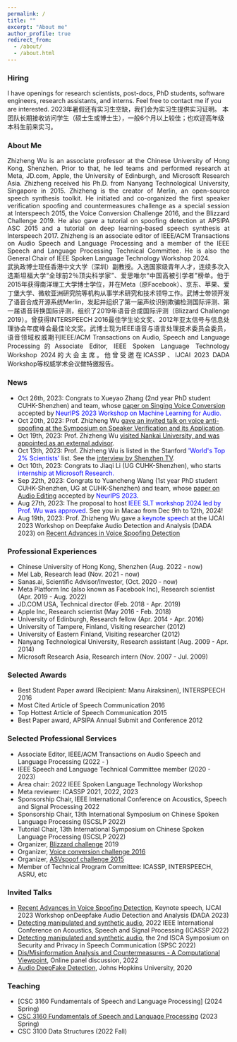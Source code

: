```yaml
---
permalink: /
title: ""
excerpt: "About me"
author_profile: true
redirect_from: 
  - /about/
  - /about.html
---
```


### Hiring

I have openings for research scientists, post-docs, PhD students, software engineers, research assistants, and interns. Feel free to contact me if you are interested.
2023年暑假还有实习生空缺，我们会为实习生提供实习证明。
本团队长期接收访问学生（硕士生或博士生），一般6个月以上较佳；也欢迎高年级本科生前来实习。

### About Me
<div align="justify">
Zhizheng Wu is an associate professor at the Chinese University of Hong Kong, Shenzhen. Prior to that, he led teams and performed research at Meta, JD.com, Apple, the University of Edinburgh, and Microsoft Research Asia. Zhizheng received his Ph.D. from Nanyang Technological University, Singapore in 2015. Zhizheng is the creator of Merlin, an open-source speech synthesis toolkit. He initiated and co-organized the first speaker verification spoofing and countermeasures challenge as a special session at Interspeech 2015, the Voice Conversion Challenge 2016, and the Blizzard Challenge 2019. He also gave a tutorial on spoofing detection at APSIPA ASC 2015 and a tutorial on deep learning-based speech synthesis at Interspeech 2017. Zhizheng is an associate editor of IEEE/ACM Transactions on Audio Speech and Language Processing and a member of the IEEE Speech and Language Processing Technical Committee. He is also the General Chair of IEEE Spoken Language Technology Workshop 2024.
</div>

<div align="justify">
武执政博士现任香港中文大学（深圳）副教授。入选国家级青年人才，连续多次入选斯坦福大学“全球前2％顶尖科学家”、爱思唯尔“中国高被引学者”榜单。他于2015年获得南洋理工大学博士学位，并在Meta（原Facebook）、京东、苹果、爱丁堡大学、微软亚洲研究院等机构从事学术研究和技术领导工作。武博士带领开发了语音合成开源系统Merlin，发起并组织了第一届声纹识别欺骗检测国际评测、第一届语音转换国际评测，组织了2019年语音合成国际评测（Blizzard Challenge 2019）。曾获得INTERSPEECH 2016最佳学生论文奖、2012年亚太信号与信息处理协会年度峰会最佳论文奖。武博士现为IEEE语音与语言处理技术委员会委员，语音领域权威期刊IEEE/ACM Transactions on Audio, Speech and Language Processing的Associate Editor, IEEE Spoken Language Technology Workshop 2024的大会主席。他曾受邀在ICASSP、IJCAI 2023 DADA Workshop等权威学术会议做特邀报告。
</div>

### News
- Oct 26th, 2023: Congrats to Xueyao Zhang (2nd year PhD student CUHK-Shenzhen) and team, whose [paper on Singing Voice Conversion](https://arxiv.org/abs/2310.11160) accepted by <span style="color:blue">NeurIPS 2023 Workshop on Machine Learning for Audio.</span>
- Oct 20th, 2023: Prof. Zhizheng Wu [gave an invited talk on voice anti-spoofing at the Symposium on Speaker Verification and its Application](https://mp.weixin.qq.com/s/eEOGWlp_vLEyZXi-M5plGQ).
- Oct 19th, 2023: Prof. Zhizheng Wu [visited Nankai University, and was appointed as an external advisor](https://news.nankai.edu.cn/dcxy/system/2023/10/21/030058409.shtml).
- Oct 13th, 2023: Prof. Zhizheng Wu is listed in the Stanford <span style="color:blue">'World's Top 2% Scientists'</span> list. See the [interview by Shenzhen TV](./files/shenzhen_tv_interview.mp4).
- Oct 10th, 2023: Congrats to Jiaqi Li (UG CUHK-Shenzhen), who starts <span style="color:blue">internship at Microsoft Research.</span>
- Sep 22th, 2023: Congrats to Yuancheng Wang (1st year PhD student CUHK-Shenzhen, UG at CUHK-Shenzhen) and team, whose [paper on Audio Editing](https://arxiv.org/abs/2304.00830) accepted by <span style="color:blue">NeurIPS 2023.</span>
- Aug 27th, 2023: The proposal to host <span style="color:blue">IEEE SLT workshop 2024 led by Prof. Wu was approved</span>. See you in Macao from Dec 9th to 12th, 2024! 
- Aug 19th, 2023: Prof. Zhizheng Wu gave a <span style="color:blue">keynote speech</span> at the IJCAI 2023 Workshop on Deepfake Audio Detection and Analysis (DADA 2023) on [Recent Advances in Voice Spoofing Detection](http://addchallenge.cn/dada2023)


### Professional Experiences
- Chinese University of Hong Kong, Shenzhen (Aug. 2022 - now)
- Mel Lab, Research lead (Nov. 2021 - now)
- Sanas.ai, Scientific Advisor/Investor, (Oct. 2020 - now)
- Meta Platform Inc (also known as Facebook Inc), Research scientist (Apr. 2019 - Aug. 2022)
- JD.COM USA, Technical director (Feb. 2018 - Apr. 2019)
- Apple Inc, Research scientist (May 2016 - Feb. 2018)
- University of Edinburgh, Research fellow (Apr. 2014 - Apr. 2016)
- University of Tampere, Finland, Visiting researcher (2012)
- University of Eastern Finland, Visiting researcher (2012)
- Nanyang Technological University, Research assistant (Aug. 2009 - Apr. 2014)
- Microsoft Research Asia, Research intern (Nov. 2007 - Jul. 2009)

### Selected Awards
- Best Student Paper award (Recipient: Manu Airaksinen), INTERSPEECH 2016
- Most Cited Article of Speech Communication 2016
- Top Hottest Article of Speech Communication 2015
- Best Paper award, APSIPA Annual Submit and Conference 2012

### Selected Professional Services
- Associate Editor, IEEE/ACM Transactions on Audio Speech and Language Processing (2022 - )
- IEEE Speech and Language Technical Committee member (2020 - 2023)
- Area chair: 2022 IEEE Spoken Language Technology Workshop
- Meta reviewer: ICASSP 2021, 2022, 2023
- Sponsorship Chair, IEEE International Conference on Acoustics, Speech and Signal Processing 2022
- Sponsorship Chair, 13th International Symposium on Chinese Spoken Language Processing (ISCSLP 2022)
- Tutorial Chair, 13th International Symposium on Chinese Spoken Language Processing (ISCSLP 2022)
- Organizer, [Blizzard challenge](https://www.synsig.org/index.php/Blizzard_Challenge_2019) 2019
- Organizer, [Voice conversion challenge 2016](http://www.vc-challenge.org/vcc2016/index.html)
- Organizer, [ASVspoof challenge 2015](https://www.asvspoof.org/index2015.html)
- Member of Technical Program Committee: ICASSP, INTERSPEECH, ASRU, etc 

### Invited Talks
- [Recent Advances in Voice Spoofing Detection](http://addchallenge.cn/dada2023), Keynote speech, IJCAI 2023 Workshop onDeepfake Audio Detection and Analysis (DADA 2023)
- [Detecting manipulated and synthetic audio](https://2022.ieeeicassp.org/program_glance_cn.html), 2022 IEEE International Conference on Acoustics, Speech and Signal Processing (ICASSP 2022)
- [Detecting manipulated and synthetic audio](https://symposium2022.spsc-sig.org/), the 2nd ISCA Symposium on Security and Privacy in Speech Communication (SPSC 2022)
- [Dis/Misinformation Analysis and Countermeasures - A Computational Viewpoint](https://www.nowpublishers.com/Public-Content/CFP_ATSIP_Multi-Disciplinary_Misinformation_2022.pdf), Online panel discussion, 2022
- [Audio DeepFake Detection](https://jh.hosted.panopto.com/Panopto/Pages/Viewer.aspx?id=36b94b60-ad33-468d-93e6-ac5d0108f78a), Johns Hopkins University, 2020

### Teaching
- [CSC 3160 Fundamentals of Speech and Language Processing] (2024 Spring)
- [CSC 3160 Fundamentals of Speech and Language Processing](https://drwuz.com/CSC3160/) (2023 Spring)
- CSC 3100 Data Structures (2022 Fall)

